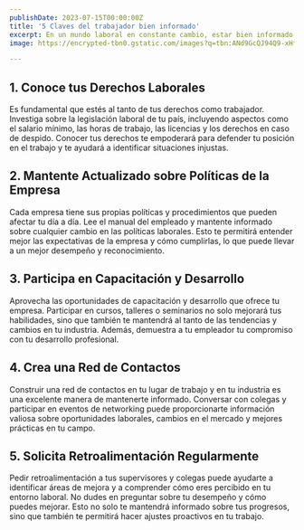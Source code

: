 ```yaml
---
publishDate: 2023-07-15T00:00:00Z
title: '5 Claves del trabajador bien informado'
excerpt: En un mundo laboral en constante cambio, estar bien informado es clave para el éxito profesional. En este artículo, exploraremos cinco aspectos fundamentales.
image: https://encrypted-tbn0.gstatic.com/images?q=tbn:ANd9GcQJ94Q9-xHfaOFFZpPTnVKjZqTpRX-k1hAVlg&s

---
```



## 1. Conoce tus Derechos Laborales

Es fundamental que estés al tanto de tus derechos como trabajador. Investiga sobre la legislación laboral de tu país, incluyendo aspectos como el salario mínimo, las horas de trabajo, las licencias y los derechos en caso de despido. Conocer tus derechos te empoderará para defender tu posición en el trabajo y te ayudará a identificar situaciones injustas.

## 2. Mantente Actualizado sobre Políticas de la Empresa

Cada empresa tiene sus propias políticas y procedimientos que pueden afectar tu día a día. Lee el manual del empleado y mantente informado sobre cualquier cambio en las políticas laborales. Esto te permitirá entender mejor las expectativas de la empresa y cómo cumplirlas, lo que puede llevar a un mejor desempeño y reconocimiento.



## 3. Participa en Capacitación y Desarrollo

Aprovecha las oportunidades de capacitación y desarrollo que ofrece tu empresa. Participar en cursos, talleres o seminarios no solo mejorará tus habilidades, sino que también te mantendrá al tanto de las tendencias y cambios en tu industria. Además, demuestra a tu empleador tu compromiso con tu desarrollo profesional.


## 4. Crea una Red de Contactos
Construir una red de contactos en tu lugar de trabajo y en tu industria es una excelente manera de mantenerte informado. Conversar con colegas y participar en eventos de networking puede proporcionarte información valiosa sobre oportunidades laborales, cambios en el mercado y mejores prácticas en tu campo.

## 5. Solicita Retroalimentación Regularmente
Pedir retroalimentación a tus supervisores y colegas puede ayudarte a identificar áreas de mejora y a comprender cómo eres percibido en tu entorno laboral. No dudes en preguntar sobre tu desempeño y cómo puedes mejorar. Esto no solo te mantendrá informado sobre tus progresos, sino que también te permitirá hacer ajustes proactivos en tu trabajo.




